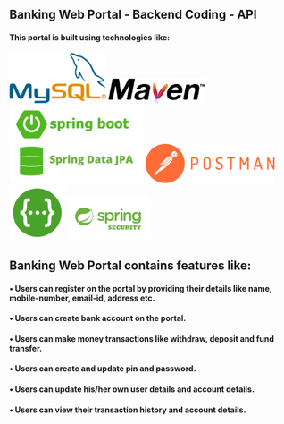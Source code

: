 ## Banking Web Portal - Backend Coding - API

#### This portal is built using technologies like:
<img src="https://github.com/RishabhShrivastav758/BankingPortalBackEnd/blob/main/assets/1231546453.png" alt="image" height="90"><img src="https://github.com/RishabhShrivastav758/BankingPortalBackEnd/blob/main/assets/4532134553.png" alt="image" height="45">
<img src="https://github.com/RishabhShrivastav758/BankingPortalBackEnd/blob/main/assets/456456456.png" alt="image" height="140">
<img src="https://github.com/RishabhShrivastav758/BankingPortalBackEnd/blob/main/assets/6764645645.png" alt="image" height="70">
<img src="https://github.com/RishabhShrivastav758/BankingPortalBackEnd/blob/main/assets/32163546464684654.png" alt="image" height="100">
<img src="https://github.com/RishabhShrivastav758/BankingPortalBackEnd/blob/main/assets/4664654654.png" alt="image" height="80">

## Banking Web Portal contains features like:

####  • Users can register on the portal by providing their details like name, mobile-number, email-id, address etc. 
####  • Users can create bank account on the portal.
####  • Users can make money transactions like withdraw, deposit and fund transfer.
####  • Users can create and update pin and password.
####  • Users can update his/her own user details and account details.
####  • Users can view their transaction history and account details.

<!--
- Java Spring Boot Framework
- MySQL for data storage
- Maven for project management
- Postman for API testing
-->

